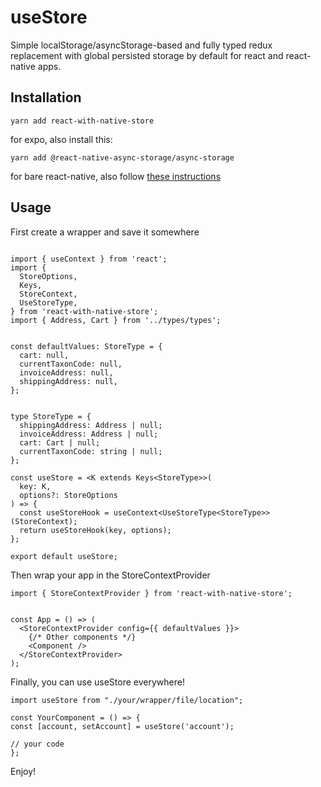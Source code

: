 # useStore

Simple localStorage/asyncStorage-based and fully typed redux replacement with global persisted storage by default for react and react-native apps.

## Installation

`yarn add react-with-native-store`

for expo, also install this:

`yarn add @react-native-async-storage/async-storage`

for bare react-native, also follow [these instructions](https://react-native-async-storage.github.io/async-storage/docs/install/)

## Usage

First create a wrapper and save it somewhere

```

import { useContext } from 'react';
import {
  StoreOptions,
  Keys,
  StoreContext,
  UseStoreType,
} from 'react-with-native-store';
import { Address, Cart } from '../types/types';


const defaultValues: StoreType = {
  cart: null,
  currentTaxonCode: null,
  invoiceAddress: null,
  shippingAddress: null,
};


type StoreType = {
  shippingAddress: Address | null;
  invoiceAddress: Address | null;
  cart: Cart | null;
  currentTaxonCode: string | null;
};

const useStore = <K extends Keys<StoreType>>(
  key: K,
  options?: StoreOptions
) => {
  const useStoreHook = useContext<UseStoreType<StoreType>>(StoreContext);
  return useStoreHook(key, options);
};

export default useStore;

```

Then wrap your app in the StoreContextProvider

```
import { StoreContextProvider } from 'react-with-native-store';


const App = () => (
  <StoreContextProvider config={{ defaultValues }}>
    {/* Other components */}
    <Component />
  </StoreContextProvider>
);

```

Finally, you can use useStore everywhere!

```
import useStore from "./your/wrapper/file/location";

const YourComponent = () => {
const [account, setAccount] = useStore('account');

// your code
};

```

Enjoy!
